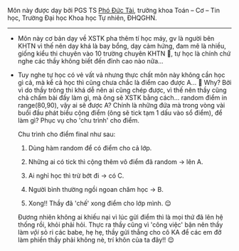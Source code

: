 Môn này được dạy bởi PGS TS [Phó Đức Tài][link], trưởng khoa Toán – Cơ – Tin học, Trường Đại học Khoa học Tự nhiên, ĐHQGHN.

---

- Môn này cơ bản dạy về XSTK pha thêm tí học máy, gv là người bên KHTN vì thế nên dạy khá là bay bổng, dạy cảm hứng, đam mê là nhiều, giống kiểu thi chuyên vào 10 trường chuyên KHTN 🙂, tự học là chính chứ nghe các thầy không biết đến đỉnh cao nào nữa...

- Tuy nghe tự học có vẻ vất vả nhưng thực chất môn này không cần học gì cả, mà kể cả học thì cũng chưa chắc là điểm cao được A... 🙂 Why? Bởi vì do thầy trông thi khá dễ nên ai cũng chép được, vì thế nên thầy cũng chả chấm bài đấy làm gì, mà ông sẽ XSTK bằng cách... random điểm in range(80,90), vậy ai sẽ được A? Chính là những đứa mà trong vòng vài buổi đầu phát biểu cộng điểm (ông sẽ tick tạm 1 dấu vào sổ điểm), để làm gì? Phục vụ cho 'chu trình' cho điểm.
  
  Chu trình cho điểm final như sau:
  
  1. Dùng hàm random để có điểm cho cả lớp.
  
  2. Những ai có tick thì cộng thêm vô điểm đã random -> lên A.
  
  3. Ai nghỉ học thì trừ bớt đi -> có C.
  
  4. Người bình thường ngồi ngoan chăm học -> B.
  
  5. Xong!! Thầy đã 'chế' xong điểm cho lớp mình. 😌
  
  Đương nhiên không ai khiếu nại vì lúc gửi điểm thì là mọi thứ đã lên hệ thống rồi, khỏi phải hỏi. Thực ra thầy cũng vì 'công việc' bận nên thầy làm *vội* sỏ ri các babe, hẹ hẹ, thầy gửi thẳng cho cô KA để các em đỡ làm phiền thầy phải không nè, trí khôn của ta đây!! 😌

[link]: http://mim.hus.vnu.edu.vn/vi/canbo/taipd
